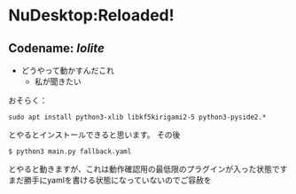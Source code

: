 # NuDesktop:Reloaded!

## Codename: _Iolite_
- どうやって動かすんだこれ
    - 私が聞きたい

おそらく：
```
sudo apt install python3-xlib libkf5kirigami2-5 python3-pyside2.*
```
とやるとインストールできると思います。
その後
```
$ python3 main.py fallback.yaml
```
とやると動きますが、これは動作確認用の最低限のプラグインが入った状態です
まだ勝手にyamlを書ける状態になっていないのでご容赦を